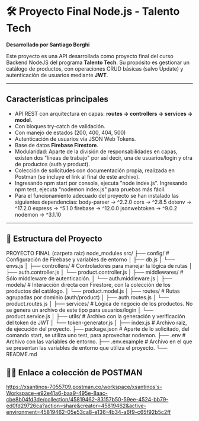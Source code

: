 # 🛠️ Proyecto Final Node.js - Talento Tech  
**Desarrollado por Santiago Borghi**

Este proyecto es una API desarrollada como proyecto final del curso Backend NodeJS del programa **Talento Tech**.
Su propósito es gestionar un catálogo de productos, con operaciones CRUD básicas (salvo Update) y autenticación de usuarios mediante **JWT**.

---

## Características principales

- API REST con arquitectura en capas: **routes -> controllers -> services -> model**.
- Con bloques try-catch de validación.
- Con manejo de estados (200, 400, 404, 500)
- Autenticación de usuarios vía JSON Web Tokens.
- Base de datos **Firebase Firestore**.
- Modularidad: Aparte de la división de responsabilidades en capas, existen dos "líneas de trabajo" por así decir, una 
  de usuarios/login y otra de productos (auth y product).
- Colección de solicitudes con documentación propia, realizada en Postman (se incluye el link al final de este archivo).
- Ingresando npm start por consola, ejecuta "node index.js". Ingresando npm test, ejecuta "nodemon index.js" para pruebas más fácil.
- Para el funcionamiento adecuado del proyecto se han instalado las siguientes dependencias:
    body-parser -> ^2.2.0
    cors -> ^2.8.5
    dotenv -> ^17.2.0
    express -> ^5.1.0
    firebase -> ^12.0.0
    jsonwebtoken -> ^9.0.2
    nodemon -> ^3.1.10

---

## 📁 Estructura del Proyecto

PROYECTO FINAL (carpeta raiz)
node_modules
src/
├── config/                 # Configuración de Firebase y variables de entorno
│   ├── db.js
│   └── envs.js
│
├── controllers/           # Controladores para manejar la lógica de rutas
│   ├── auth.controller.js
│   └── product.controller.js
│
├── middlewares/           # Sólo middleware de autenticación.
│   └── auth.middleware.js
│
├── models/                # Interacción directa con Firestore, con la colección de los productos del catálogo.
│   └── product.model.js
│
├── routes/                # Rutas agrupadas por dominio (auth/product)
│   ├── auth.routes.js
│   └── product.routes.js
│
├── services/              # Lógica de negocio de los productos. No se genera un archivo de este tipo para usuarios/login
│   └── product.service.js
│
├── utils/                 # Archivo con la generación y verificación del token de JWT
│   └── token-generator.js
│
├── index.js               # Archivo raiz, de ejecución del proyecto.
├── package.json           # Aparte de lo solicitado, del comando start, se utiliza uno test, para aprovechar nodemon.
├── .env                   # Archivo con las variables de entorno.
├── .env.example           # Archivo en el que se presentan las variables de entorno que utiliza el proyecto.
└── README.md


## 🐱‍🏍 Enlace a colección de POSTMAN

https://xsantinos-7055709.postman.co/workspace/xsantinos's-Workspace~e92e41a6-baa9-495e-8aac-cbe8b04fd3de/collection/45819462-83157b50-59ee-4524-bb79-ed0fd29726ca?action=share&creator=45819462&active-environment=45819462-05e53ca8-e136-4b34-a6f9-c65f92b5c2ff

